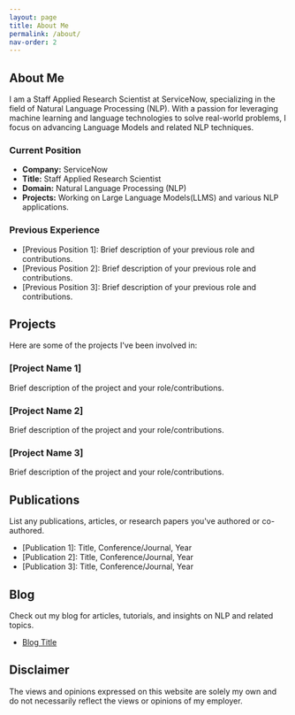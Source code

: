 ```yaml
---
layout: page
title: About Me
permalink: /about/
nav-order: 2
---
```


## About Me

I am a Staff Applied Research Scientist at ServiceNow, specializing in the field of Natural Language Processing (NLP). With a passion for leveraging machine learning and language technologies to solve real-world problems, I focus on advancing Language Models and related NLP techniques.

### Current Position

- **Company:** ServiceNow
- **Title:** Staff Applied Research Scientist
- **Domain:** Natural Language Processing (NLP)
- **Projects:** Working on Large Language Models(LLMS) and various NLP applications.

### Previous Experience

- [Previous Position 1]: Brief description of your previous role and contributions.
- [Previous Position 2]: Brief description of your previous role and contributions.
- [Previous Position 3]: Brief description of your previous role and contributions.

## Projects

Here are some of the projects I've been involved in:

### [Project Name 1]

Brief description of the project and your role/contributions.

### [Project Name 2]

Brief description of the project and your role/contributions.

### [Project Name 3]

Brief description of the project and your role/contributions.

## Publications

List any publications, articles, or research papers you've authored or co-authored.

- [Publication 1]: Title, Conference/Journal, Year
- [Publication 2]: Title, Conference/Journal, Year
- [Publication 3]: Title, Conference/Journal, Year


## Blog

Check out my blog for articles, tutorials, and insights on NLP and related topics.

- [Blog Title](https://yourblog.example.com)

## Disclaimer

The views and opinions expressed on this website are solely my own and do not necessarily reflect the views or opinions of my employer.


